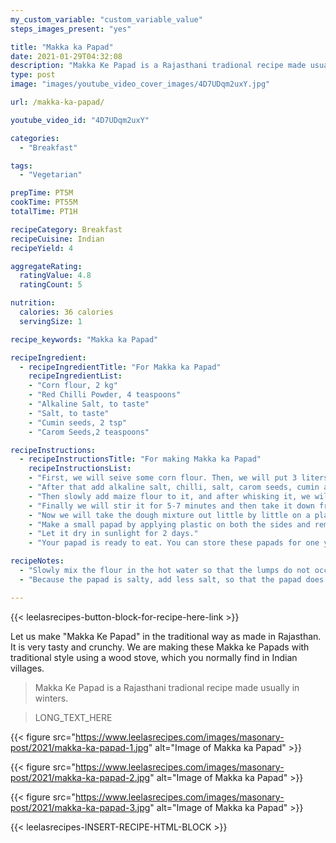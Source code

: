 ```yaml
---
my_custom_variable: "custom_variable_value"
steps_images_present: "yes"

title: "Makka ka Papad"
date: 2021-01-29T04:32:08
description: "Makka Ke Papad is a Rajasthani tradional recipe made usually in winters. We are making these Makka ke Papads with traditional style using a wood stove."
type: post
image: "images/youtube_video_cover_images/4D7UDqm2uxY.jpg"

url: /makka-ka-papad/

youtube_video_id: "4D7UDqm2uxY"

categories: 
  - "Breakfast"

tags:
  - "Vegetarian"

prepTime: PT5M
cookTime: PT55M
totalTime: PT1H

recipeCategory: Breakfast
recipeCuisine: Indian
recipeYield: 4

aggregateRating:
  ratingValue: 4.8
  ratingCount: 5

nutrition:
  calories: 36 calories
  servingSize: 1

recipe_keywords: "Makka ka Papad"

recipeIngredient:
  - recipeIngredientTitle: "For Makka ka Papad"
    recipeIngredientList:
    - "Corn flour, 2 kg" 
    - "Red Chilli Powder, 4 teaspoons" 
    - "Alkaline Salt, to taste" 
    - "Salt, to taste" 
    - "Cumin seeds, 2 tsp" 
    - "Carom Seeds,2 teaspoons" 

recipeInstructions:
  - recipeInstructionsTitle: "For making Makka ka Papad"
    recipeInstructionsList:
    - "First, we will seive some corn flour. Then, we will put 3 liters of water on the stove to heat it in a pot and allow it to boil. " 
    - "After that add alkaline salt, chilli, salt, carom seeds, cumin and a spoon of oil.  Let it boil again." 
    - "Then slowly add maize flour to it, and after whisking it, we will cook on a low flame for about an hour, stirring it twice in between. " 
    - "Finally we will stir it for 5-7 minutes and then take it down from the stove. Our dough is ready to make papad." 
    - "Now we will take the dough mixture out little by little on a plastic sheet and after making the shape of the dough." 
    - "Make a small papad by applying plastic on both the sides and remove them slowly and dry them on the cloth." 
    - "Let it dry in sunlight for 2 days." 
    - "Your papad is ready to eat. You can store these papads for one year. And when you feel like you can fry and roast them." 

recipeNotes:
  - "Slowly mix the flour in the hot water so that the lumps do not occur." 
  - "Because the papad is salty, add less salt, so that the papad does not become very salty." 

---
```


{{< leelasrecipes-button-block-for-recipe-here-link >}}


Let us make "Makka Ke Papad" in the traditional way as made in Rajasthan. It is very tasty and crunchy. We are making these Makka ke Papads with traditional style using a wood stove, which you normally find in Indian villages.

> Makka Ke Papad is a Rajasthani tradional recipe made usually in winters. 

> LONG_TEXT_HERE

{{< figure src="https://www.leelasrecipes.com/images/masonary-post/2021/makka-ka-papad-1.jpg" alt="Image of Makka ka Papad" >}}

{{< figure src="https://www.leelasrecipes.com/images/masonary-post/2021/makka-ka-papad-2.jpg" alt="Image of Makka ka Papad" >}}

{{< figure src="https://www.leelasrecipes.com/images/masonary-post/2021/makka-ka-papad-3.jpg" alt="Image of Makka ka Papad" >}}

{{< leelasrecipes-INSERT-RECIPE-HTML-BLOCK >}}

